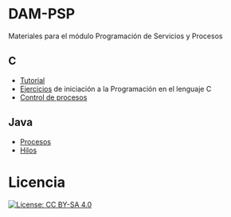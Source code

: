 # DAM-PSP
Materiales para el módulo Programación de Servicios y Procesos

## C
* [Tutorial](https://www.learn-c.org/)
* [Ejercicios](https://github.com/franlu/DAM-PSP/tree/master/EjerciciosC) de iniciación a la Programación en el lenguaje C
* [Control de procesos](https://github.com/franlu/DAM-PSP/tree/master/Control_procesos)

## Java
* [Procesos](https://github.com/franlu/DAM-PSP/tree/master/creacion_procesos)
* [Hilos](https://github.com/franlu/DAM-PSP/tree/master/hilos)


# Licencia

[![License: CC BY-SA 4.0](https://img.shields.io/badge/License-CC%20BY--SA%204.0-lightgrey.svg)](https://creativecommons.org/licenses/by-sa/4.0/)
